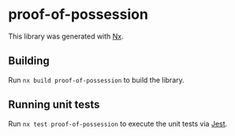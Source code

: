 # proof-of-possession

This library was generated with [Nx](https://nx.dev).

## Building

Run `nx build proof-of-possession` to build the library.

## Running unit tests

Run `nx test proof-of-possession` to execute the unit tests via [Jest](https://jestjs.io).

